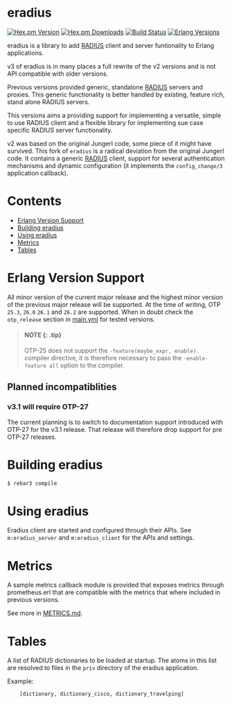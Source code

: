 # eradius

[![Hex.pm Version][hexpm version]][hexpm]
[![Hex.pm Downloads][hexpm downloads]][hexpm]
[![Build Status][gh badge]][gh]
[![Erlang Versions][erlang version badge]][gh]

eradius is a library to add [RADIUS] client and server funtionality to Erlang applications.

v3 of eradius is in many places a full rewrite of the v2 versions and is not API compatible
with older versions.

Previous versions provided generic, standalone [RADIUS] servers and proxies. This generic
functionality is better handled by existing, feature rich, stand alone RADIUS servers.

This versions aims a providing support for implementing a versatile, simple to use
RADIUS client and a flexible library for implementing sue case specific RADIUS server
functionality.

v2 was based on the original Jungerl code, some piece of it might have survived.
This fork of `eradius` is a radical deviation from the original
Jungerl code. It contains a generic [RADIUS](https://en.wikipedia.org/wiki/RADIUS) client, support for
several authentication mechanisms and dynamic configuration
(it implements the `config_change/3` application callback).

# Contents

* [Erlang Version Support](#erlang-version-support)
* [Building eradius](#building-eradius)
* [Using eradius](#using-eradius)
* [Metrics](#metrics)
* [Tables](#tables)

# Erlang Version Support

All minor version of the current major release and the highest minor version of the
previous major release will be supported.
At the time of writing, OTP `25.3`, `26.0` `26.1` and `26.2` are supported.
When in doubt check the `otp_release` section in [main.yml](.github/workflows/main.yml) for
tested versions.

> #### NOTE {: .tip}
>
> OTP-25 does not support the `-feature(maybe_expr, enable).` compiler directive, it is therefore necessary to pass the `-enable-feature all` option to the compiler.

## Planned incompatiblities

### v3.1 will require OTP-27

The current planning is to switch to documentation support introduced with OTP-27 for the v3.1
release. That release will therefore drop support for pre OTP-27 releases.

# Building eradius

```sh
$ rebar3 compile
```

# Using eradius

Eradius client are started and configured through their APIs. See `m:eradius_server` and
`m:eradius_client` for the APIs and settings.

# Metrics

A sample metrics callback module is provided that exposes metrics through prometheus.erl that
are compatible with the metrics that where included in previous versions.

See more in [METRICS.md](METRICS.md).

# Tables

A list of RADIUS dictionaries to be loaded at startup. The atoms in this list are resolved to files in
the `priv` directory of the eradius application.

Example:

```
    [dictionary, dictionary_cisco, dictionary_travelping]
```

<!-- Badges and Links-->
[hexpm]: https://hex.pm/packages/eradius
[hexpm version]: https://img.shields.io/hexpm/v/eradius.svg?style=flat-square
[hexpm downloads]: https://img.shields.io/hexpm/dt/eradius.svg?style=flat-square
[gh]: https://github.com/travelping/eradius/actions/workflows/main.yml
[gh badge]: https://img.shields.io/github/workflow/status/travelping/eradius/CI?style=flat-square
[erlang version badge]: https://img.shields.io/badge/erlang-25.3%20to%2026.2-blue.svg?style=flat-square
[RADIUS]: https://en.wikipedia.org/wiki/RADIUS
